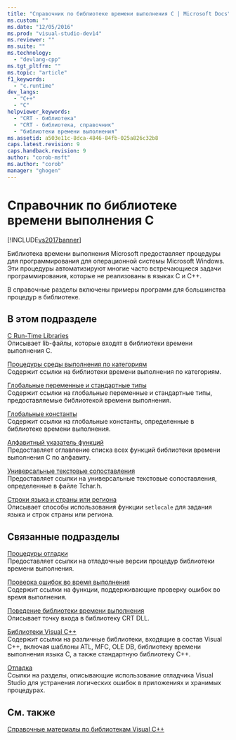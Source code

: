 ```yaml
---
title: "Справочник по библиотеке времени выполнения C | Microsoft Docs"
ms.custom: ""
ms.date: "12/05/2016"
ms.prod: "visual-studio-dev14"
ms.reviewer: ""
ms.suite: ""
ms.technology: 
  - "devlang-cpp"
ms.tgt_pltfrm: ""
ms.topic: "article"
f1_keywords: 
  - "c.runtime"
dev_langs: 
  - "C++"
  - "C"
helpviewer_keywords: 
  - "CRT - библиотека"
  - "CRT - библиотека, справочник"
  - "библиотеки времени выполнения"
ms.assetid: a503e11c-8dca-4846-84fb-025a826c32b8
caps.latest.revision: 9
caps.handback.revision: 9
author: "corob-msft"
ms.author: "corob"
manager: "ghogen"
---
```

# Справочник по библиотеке времени выполнения C
[!INCLUDE[vs2017banner](../assembler/inline/includes/vs2017banner.md)]

Библиотека времени выполнения Microsoft предоставляет процедуры для программирования для операционной системы Microsoft Windows.  Эти процедуры автоматизируют многие часто встречающиеся задачи программирования, которые не реализованы в языках C и C\+\+.  
  
 В справочные разделы включены примеры программ для большинства процедур в библиотеке.  
  
## В этом подразделе  
 [C Run\-Time Libraries](../c-runtime-library/crt-library-features.md)  
 Описывает lib\-файлы, которые входят в библиотеки времени выполнения C.  
  
 [Процедуры среды выполнения по категориям](../c-runtime-library/run-time-routines-by-category.md)  
 Содержит ссылки на библиотеки времени выполнения по категориям.  
  
 [Глобальные переменные и стандартные типы](../c-runtime-library/global-variables-and-standard-types.md)  
 Содержит ссылки на глобальные переменные и стандартные типы, предоставляемые библиотекой времени выполнения.  
  
 [Глобальные константы](../c-runtime-library/global-constants.md)  
 Содержит ссылки на глобальные константы, определенные в библиотеке времени выполнения.  
  
 [Алфавитный указатель функций](../c-runtime-library/reference/crt-alphabetical-function-reference.md)  
 Предоставляет оглавление списка всех функций библиотеки времени выполнения C по алфавиту.  
  
 [Универсальные текстовые сопоставления](../c-runtime-library/generic-text-mappings.md)  
 Предоставляет ссылки на универсальные текстовые сопоставления, определенные в файле Tchar.h.  
  
 [Строки языка и страны или региона](../c-runtime-library/locale-names-languages-and-country-region-strings.md)  
 Описывает способы использования функции `setlocale` для задания языка и строк страны или региона.  
  
## Связанные подразделы  
 [Процедуры отладки](../c-runtime-library/debug-routines.md)  
 Предоставляет ссылки на отладочные версии процедур библиотеки времени выполнения.  
  
 [Проверка ошибок во время выполнения](../Topic/Run-Time%20Error%20Checking.md)  
 Содержит ссылки на функции, поддерживающие проверку ошибок во время выполнения.  
  
 [Поведение библиотеки времени выполнения](../build/run-time-library-behavior.md)  
 Описывает точку входа в библиотеку CRT DLL.  
  
 [Библиотеки Visual C\+\+](http://msdn.microsoft.com/ru-ru/fec23c40-10c0-4857-9cdc-33a3b99b30ae)  
 Содержит ссылки на различные библиотеки, входящие в состав Visual C\+\+, включая шаблоны ATL, MFC, OLE DB, библиотеку времени выполнения языка C, а также стандартную библиотеку C\+\+.  
  
 [Отладка](../Topic/Debugging%20in%20Visual%20Studio.md)  
 Ссылки на разделы, описывающие использование отладчика Visual Studio для устранения логических ошибок в приложениях и хранимых процедурах.  
  
## См. также  
 [Справочные материалы по библиотекам Visual C\+\+](http://msdn.microsoft.com/ru-ru/fec23c40-10c0-4857-9cdc-33a3b99b30ae)